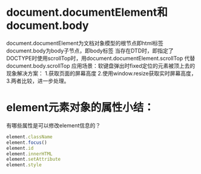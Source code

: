 # document.documentElement和document.body
document.documentElement为文档对象模型的根节点即html标签
document.body为body子节点，即body标签
当存在DTD时，即指定了 DOCTYPE时使用scrollTop时，用document.documentElement.scrollTop 代替 document.body.scrollTop
应用场景：软键盘弹出时fixed定位的元素被顶上去的现象解决方案：
1.获取页面的屏幕高度
2.使用window.resize获取实时屏幕高度，
3.两者比较，进一步处理。
# element元素对象的属性小结：
有哪些属性是可以修改element信息的？
```js
element.className
element.focus()
element.id
element.innerHTML
element.setAttribute
element.style
```